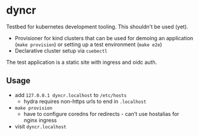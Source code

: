 # dyncr

Testbed for kubernetes development tooling. This shouldn't be used (yet).

- Provisioner for kind clusters that can be used for demoing an application (`make provision`) or setting up a test
environment (`make e2e`)
- Declarative cluster setup via `cuebectl`

The test application is a static site with ingress and oidc auth.

## Usage

- add `127.0.0.1 dyncr.localhost` to `/etc/hosts`
    - hydra requires non-https urls to end in `.localhost`
- `make provision`
    - have to configure coredns for redirects - can't use hostalias for nginx ingress
- visit `dyncr.localhost`